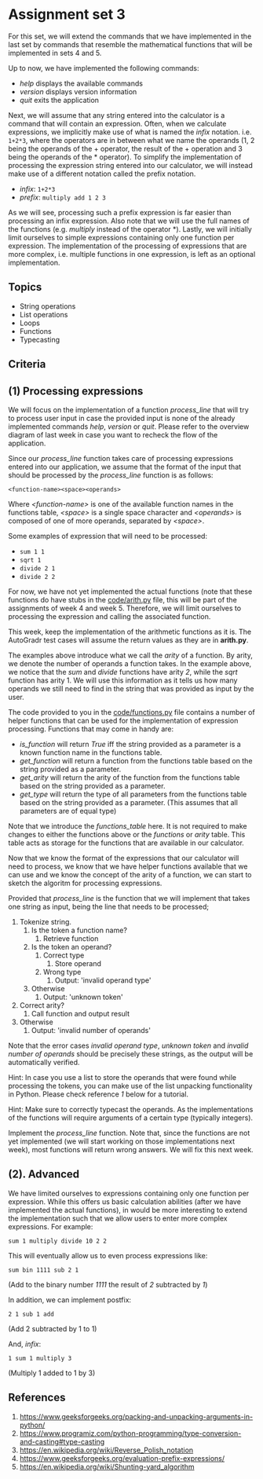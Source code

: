 Assignment set 3
=========================

For this set, we will extend the commands that we have implemented in the last set by commands that resemble the mathematical functions that will be implemented in sets 4 and 5.

Up to now, we have implemented the following commands:

- *help* displays the available commands
- *version* displays version information
- *quit* exits the application

Next, we will assume that any string entered into the calculator is a command that will contain an expression. Often, when we calculate expressions, we implicitly make use of what is named the *infix* notation. i.e. `1+2*3`, where the operators are in between what we name the operands (1, 2 being the operands of the + operator, the result of the + operation and 3 being the operands of the * operator). To simplify the implementation of processing the expression string entered into our calculator, we will instead make use of a different notation called the prefix notation.

- *infix*: `1+2*3`
- *prefix*: `multiply add 1 2 3`

As we will see, processing such a prefix expression is far easier than processing an infix expression. Also note that we will use the full names of the functions (e.g. *multiply* instead of the operator *). Lastly, we will initially limit ourselves to simple expressions containing only one function per expression. The implementation of the processing of expressions that are more complex, i.e. multiple functions in one expression, is left as an optional implementation.

Topics
------

- String operations
- List operations
- Loops
- Functions
- Typecasting

Criteria
--------

(1) Processing expressions
-----------------------

We will focus on the implementation of a function *process_line* that will try to process user input in case the provided input is none of the already implemented commands *help*, *version* or *quit*. Please refer to the overview diagram of last week in case you want to recheck the flow of the application.

Since our *process_line* function takes care of processing expressions entered into our application, we assume that the format of the input that should be processed by the *process_line* function is as follows:

`<function-name><space><operands>`

Where *\<function-name\>* is one of the available function names in the functions table, *\<space\>* is a single space character and *\<operands\>* is composed of one of more operand*s*, separated by *\<space\>*.

Some examples of expression that will need to be processed:

- `sum 1 1`
- `sqrt 1`
- `divide 2 1`
- `divide 2 2`

For now, we have not yet implemented the actual functions (note that these functions do have stubs in the [code/arith.py](https://github.com/hogeschool/Keuzevak-IADIP/blob/master/code/arith.py) file, this will be part of the assignments of week 4 and week 5. Therefore, we will limit ourselves to processing the expression and calling the associated function.

This week, keep the implementation of the arithmetic functions as it is. The AutoGradr test cases will assume the return values as they are in **arith.py**.

The examples above introduce what we call the *arity* of a function. By arity, we denote the number of operands a function takes. In the example above, we notice that the *sum* and *divide* functions have arity *2*, while the *sqrt* function has arity 1. We will use this information as it tells us how many operands we still need to find in the string that was provided as input by the user.

The code provided to you in the [code/functions.py](https://github.com/hogeschool/Keuzevak-IADIP/blob/master/code/functions.py) file contains a number of helper functions that can be used for the implementation of expression processing. Functions that may come in handy are:

- *is_function* will return *True* iff the string provided as a parameter is a known function name in the functions table.
- *get_function* will return a function from the functions table based on the string provided as a parameter.
- *get_arity* will return the arity of the function from the functions table based on the string provided as a parameter.
- *get_type* will return the type of all parameters from the functions table based on the string provided as a parameter. (This assumes that all parameters are of equal type)

Note that we introduce the *functions_table* here. It is not required to make changes to either the functions above or the *functions* or *arity* table. This table acts as storage for the functions that are available in our calculator.

Now that we know the format of the expressions that our calculator will need to process, we know that we have helper functions available that we can use and we know the concept of the arity of a function, we can start to sketch the algoritm for processing expressions.

Provided that *process_line* is the function that we will implement that takes one string as input, being the line that needs to be processed;

1. Tokenize string.
    1. Is the token a function name?
        1. Retrieve function
    2. Is the token an operand?
        1. Correct type
            1. Store operand
        2. Wrong type
            1. Output: 'invalid operand type'
    3. Otherwise
        1. Output: 'unknown token'
2. Correct arity?
    1. Call function and output result
3. Otherwise
    1. Output: 'invalid number of operands'

Note that the error cases *invalid operand type*, *unknown token* and *invalid number of operands* should be precisely these strings, as the output will be automatically verified.

Hint: In case you use a list to store the operands that were found while processing the tokens, you can make use of the list unpacking functionality in Python. Please check reference *1* below for a tutorial.

Hint: Make sure to correctly typecast the operands. As the implementations of the functions will require arguments of a certain type (typically integers).

Implement the *process_line* function. Note that, since the functions are not yet implemented (we will start working on those implementations next week), most functions will return wrong answers. We will fix this next week.

(2). Advanced
-----------

We have limited ourselves to expressions containing only one function per expression. While this offers us basic calculation abilities (after we have implemented the actual functions), in would be more interesting to extend the implementation such that we allow users to enter more complex expressions. For example:

`sum 1 multiply divide 10 2 2`

This will eventually allow us to even process expressions like:

`sum bin 1111 sub 2 1`

(Add to the binary number *1111* the result of *2* subtracted by *1*)

In addition, we can implement postfix:

`2 1 sub 1 add`

(Add 2 subtracted by 1 to 1)

And, *infix*:

`1 sum 1 multiply 3`

(Multiply 1 added to 1 by 3)

References
--------------

1. <https://www.geeksforgeeks.org/packing-and-unpacking-arguments-in-python/>
2. <https://www.programiz.com/python-programming/type-conversion-and-casting#type-casting>
3. <https://en.wikipedia.org/wiki/Reverse_Polish_notation>
4. <https://www.geeksforgeeks.org/evaluation-prefix-expressions/>
5. <https://en.wikipedia.org/wiki/Shunting-yard_algorithm>
